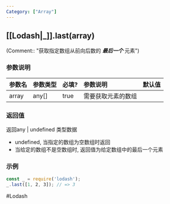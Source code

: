 ```yaml
---
Category: ["Array"]
---
```

## [[Lodash|_]].last(array)
(Comment:: "获取指定数组从前向后数的 ***最后一个*** 元素")

### 参数说明
| 参数名 | 参数类型 | 必填? | 参数说明 | 默认值 |
|:--- |:--- |:--- |:--- |:--- |
| array | any[] | true | 需要获取元素的数组 |  |

### 返回值
返回any \| undefined 类型数据
- undefined, 当指定的数组为空数组时返回
- 当给定的数组不是空数组时, 返回值为给定数组中的最后一个元素

### 示例
```javascript
const _ = require('lodash');
_.last([1, 2, 3]); // => 3
```

#Lodash 